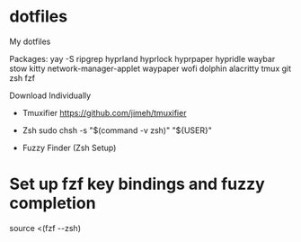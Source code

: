 # dotfiles
My dotfiles

Packages:
yay -S ripgrep hyprland hyprlock hyprpaper hypridle waybar stow kitty  network-manager-applet waypaper wofi dolphin alacritty tmux git zsh fzf

Download Individually
- Tmuxifier
https://github.com/jimeh/tmuxifier

- Zsh
sudo chsh -s "$(command -v zsh)" "${USER}"

- Fuzzy Finder (Zsh Setup)
# Set up fzf key bindings and fuzzy completion
source <(fzf --zsh)
